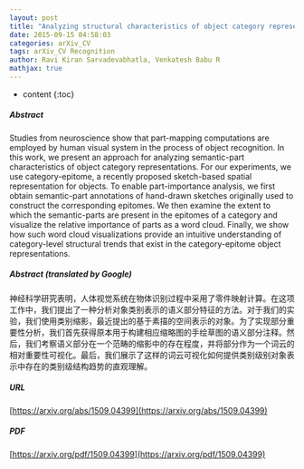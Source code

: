```yaml
---
layout: post
title: "Analyzing structural characteristics of object category representations from their semantic-part distributions"
date: 2015-09-15 04:58:03
categories: arXiv_CV
tags: arXiv_CV Recognition
author: Ravi Kiran Sarvadevabhatla, Venkatesh Babu R
mathjax: true
---
```


* content
{:toc}

##### Abstract
Studies from neuroscience show that part-mapping computations are employed by human visual system in the process of object recognition. In this work, we present an approach for analyzing semantic-part characteristics of object category representations. For our experiments, we use category-epitome, a recently proposed sketch-based spatial representation for objects. To enable part-importance analysis, we first obtain semantic-part annotations of hand-drawn sketches originally used to construct the corresponding epitomes. We then examine the extent to which the semantic-parts are present in the epitomes of a category and visualize the relative importance of parts as a word cloud. Finally, we show how such word cloud visualizations provide an intuitive understanding of category-level structural trends that exist in the category-epitome object representations.

##### Abstract (translated by Google)
神经科学研究表明，人体视觉系统在物体识别过程中采用了零件映射计算。在这项工作中，我们提出了一种分析对象类别表示的语义部分特征的方法。对于我们的实验，我们使用类别缩影，最近提出的基于素描的空间表示的对象。为了实现部分重要性分析，我们首先获得原本用于构建相应缩略图的手绘草图的语义部分注释。然后，我们考察语义部分在一个范畴的缩影中的存在程度，并将部分作为一个词云的相对重要性可视化。最后，我们展示了这样的词云可视化如何提供类别级别对象表示中存在的类别级结构趋势的直观理解。

##### URL
[https://arxiv.org/abs/1509.04399](https://arxiv.org/abs/1509.04399)

##### PDF
[https://arxiv.org/pdf/1509.04399](https://arxiv.org/pdf/1509.04399)

